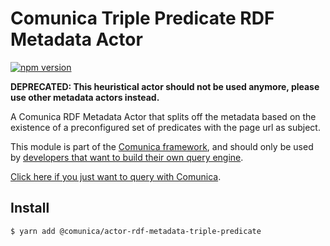 # Comunica Triple Predicate RDF Metadata Actor

[![npm version](https://badge.fury.io/js/%40comunica%2Factor-rdf-metadata-triple-predicate.svg)](https://www.npmjs.com/package/@comunica/actor-rdf-metadata-triple-predicate)

**DEPRECATED: This heuristical actor should not be used anymore, please use other metadata actors instead.**

A Comunica RDF Metadata Actor that splits off the metadata based on the existence of a preconfigured set of predicates with the page url as subject.

This module is part of the [Comunica framework](https://github.com/comunica/comunica),
and should only be used by [developers that want to build their own query engine](https://comunica.dev/docs/modify/).

[Click here if you just want to query with Comunica](https://comunica.dev/docs/query/).

## Install

```bash
$ yarn add @comunica/actor-rdf-metadata-triple-predicate
```
